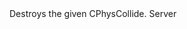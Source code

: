 <function name="DestroyCollide" parent="physcollide" type="libraryfunc">
	<description>
		Destroys the given CPhysCollide.
	</description>
	<realm>Server</realm>
	<args>
		<arg name="collide" type="CPhysCollide "></arg>
	</args>
	<rets>
	</rets>
</function>